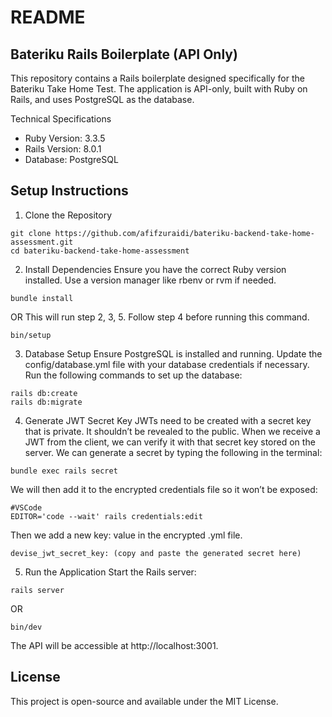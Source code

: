 # README

## Bateriku Rails Boilerplate (API Only)

This repository contains a Rails boilerplate designed specifically for the Bateriku Take Home Test. The application is API-only, built with Ruby on Rails, and uses PostgreSQL as the database.

Technical Specifications

- Ruby Version: 3.3.5
- Rails Version: 8.0.1
- Database: PostgreSQL

## Setup Instructions
1. Clone the Repository

```
git clone https://github.com/afifzuraidi/bateriku-backend-take-home-assessment.git
cd bateriku-backend-take-home-assessment
```

2. Install Dependencies
Ensure you have the correct Ruby version installed. Use a version manager like rbenv or rvm if needed.
```
bundle install
```
OR
This will run step 2, 3, 5. Follow step 4 before running this command.
```
bin/setup
```

3. Database Setup
Ensure PostgreSQL is installed and running.
Update the config/database.yml file with your database credentials if necessary.
Run the following commands to set up the database:
```
rails db:create
rails db:migrate
```

4. Generate JWT Secret Key
JWTs need to be created with a secret key that is private. It shouldn’t be revealed to the public. When we receive a JWT from the client, we can verify it with that secret key stored on the server.
We can generate a secret by typing the following in the terminal:
```
bundle exec rails secret
```
We will then add it to the encrypted credentials file so it won’t be exposed:
```
#VSCode 
EDITOR='code --wait' rails credentials:edit
```
Then we add a new key: value in the encrypted .yml file.
```
devise_jwt_secret_key: (copy and paste the generated secret here)
```

5. Run the Application
Start the Rails server:
```
rails server
```
OR
```
bin/dev
```
The API will be accessible at http://localhost:3001.


## License

This project is open-source and available under the MIT License.

